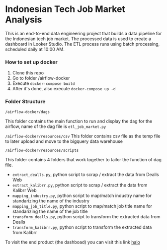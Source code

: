# Indonesian Tech Job Market Analysis
This is an end-to-end data engineering project that builds a data pipeline for the Indonesian tech job market. The processed data is used to create a dashboard in Looker Studio. The ETL process runs using batch processing, scheduled daily at 10:00 AM.

### How to set up docker
1. Clone this repo
2. Go to folder /airflow-docker
3. Execute `docker-compose build`
4. After it's done, also execute `docker-compose up -d`


### Folder Structure
`/airflow-docker/dags`

This folder contains the main function to run and display the dag for the airflow, name of the dag file is `etl_job_market.py`

`/airflow-docker/resources/csv`
This folder contains csv file as the temp file to later upload and move to the bigquery data warehouse

`/airflow-docker/resources/scripts`

This folder contains 4 folders that work together to tailor the function of dag file.
- `extract_dealls.py`, python script to scrap / extract the data from Dealls Web
- `extract_kalibrr.py`, python script to scrap / extract the data from Kalibrr Web
- `mapping_industry.py`, python script to map/match industry name for standarizing the name of the industry
- `mapping_job_title.py`, python script to map/match job title name for standarizing the name of the job title
- `transform_dealls.py`, python script to transform the extracted data from Dealls
- `transform_kalibrr.py`, python script to transform the extracted data from Kalibrr

To visit the end product (the dashboad) you can visit this link [halo](https://lookerstudio.google.com/reporting/3a3cade2-f0c1-4613-b937-1221ece8b816)